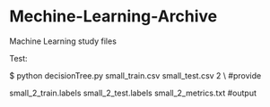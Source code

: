 # Mechine-Learning-Archive
Machine Learning study files

Test:

$ python decisionTree.py small_train.csv small_test.csv 2 \    #provide

small_2_train.labels small_2_test.labels small_2_metrics.txt   #output
